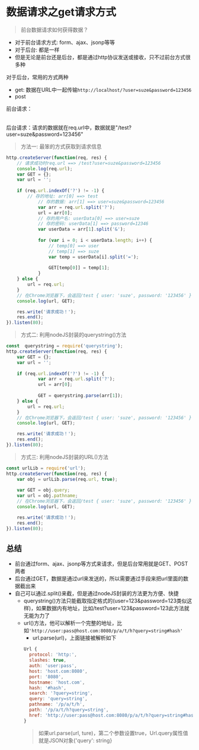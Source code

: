 # 数据请求之get请求方式

> 前台数据请求如何获得数据？
- 对于前台请求方式: form、ajax、jsonp等等
- 对于后台: 都是一样
- 但是无论是前台还是后台，都是通过http协议发送或接收，只不过前台方式很多种

对于后台，常用的方式两种
- get: 数据在URL中一起传输```http://localhost/?user=suze&password=123456```
- post

前台请求：<form action="http://localhost/test" method="get"><br>
后台请求：请求的数据就在req.url中，数据就是"/test?user=suze&password=123456"

> 方法一: 最笨的方式获取到请求信息
```javascript
http.createServer(function(req, res) {
    // 请求成功时req.url ==> /test?user=suze&password=123456
    console.log(req.url);
    var GET = {};
    var url = '';
    
    if (req.url.indexOf('?') != -1) {
        // 存的地址: arr[0] ==> test
            // 存的数据: arr[1] ==> user=suze&password=123456
            var arr = req.url.split('?');
            url = arr[0];
            // 存的用户名: userData[0] ==> user=suze
            // 存的密码: userData[1] ==> password=12346
            var userData = arr[1].split('&');
            
            for (var i = 0; i < userData.length; i++) {
                // temp[0] ==> user
                // temp[1] ==> suze
                var temp = userData[i].split('=');
                
                GET[temp[0]] = temp[1];
            }
    } else {
        url = req.url;
    }
    // 在Chrome浏览器下，会返回/test { user: 'suze', password: '123456' } 和 /favicon.ico {}
    console.log(url, GET);

    res.write('请求成功！');
    res.end();
}).listen(80);
```

> 方式二: 利用nodeJS封装的querystring()方法
```javascript
const  querystring = require('querystring');
http.createServer(function(req, res) {
    var GET = {};
    var url = '';
    
    if (req.url.indexOf('?') != -1) {
            var arr = req.url.split('?');
            url = arr[0];
            
            GET = querystring.parse(arr[1]); 
    } else {
        url = req.url;
    }
    // 在Chrome浏览器下，会返回/test { user: 'suze', password: '123456' } 和 /favicon.ico {}
    console.log(url, GET);

    res.write('请求成功！');
    res.end();
}).listen(80);
```

> 方式三: 利用nodeJS封装的URL()方法
```javascript
const urlLib = require('url');
http.createServer(function(req, res) {
    var obj = urlLib.parse(req.url, true);
    
    var GET = obj.query;
    var url = obj.pathname;
    // 在Chrome浏览器下，会返回/test { user: 'suze', password: '123456' } 和 /favicon.ico {}
    console.log(url, GET);

    res.write('请求成功！');
    res.end();
}).listen(80);
```

## 总结
- 前台通过form、ajax、jsonp等方式来请求，但是后台常用就是GET、POST两者
- 后台通过GET，数据是通过url来发送的，所以需要通过手段来把url里面的数据截出来
- 自己可以通过.split()来截，但是通过nodeJS封装的方法更为方便、快捷
  - querystring()方法只能截取指定格式的(user=123&password=123类似这样)，如果数据内有地址，比如/test?user=123&password=123此方法就无能为力了
  - url()方法，他可以解析一个完整的地址，比如```'http://user:pass@host.com:8080/p/a/t/h?query=string#hash'```
    - url.parse(url)，上面链接被解析如下
    ```javascript
    Url {
      protocol: 'http:',
      slashes: true,
      auth: 'user:pass',
      host: 'host.com:8080',
      port: '8080',
      hostname: 'host.com',
      hash: '#hash',
      search: '?query=string',
      query: 'query=string',
      pathname: '/p/a/t/h',
      path: '/p/a/t/h?query=string',
      href: 'http://user:pass@host.com:8080/p/a/t/h?query=string#hash' 
    }
    ```
    > 如果url.parse(url, ture)，第二个参数设置true，Url.query属性值就是JSON对象{'query': string}
